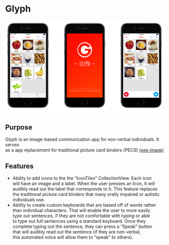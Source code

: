 # Glyph #
![alt text](glyph.png)



## Purpose ##
Glyph is an Image-based communication app for non-verbal individuals. It serves  
as a app replacement for traditional picture card binders (PECS) [(see image)](http://i.ebayimg.com/images/i/251456122294-0-1/s-l1000.jpg)

## Features ##
*	Ability to add icons to the the “IconTiles” CollectionView. Each icon   
will have an image and a label. When the user presses an Icon, it will   
audibly read out the label that corresponds to it. This feature replaces  
the traditional picture card binders that many orally impaired or autistic  
individuals use. 
*	Ability to create custom keyboards that are based off of words rather  
than individual characters. That will enable the user to more easily  
type out sentences, if they are not comfortable with typing or able  
to type out full sentences using a standard keyboard. Once they  
complete typing out the sentence, they can press a “Speak” button  
that will audibly read out the sentence (if they are non-verbal,  
this automated voice will allow them to “speak” to others).  

